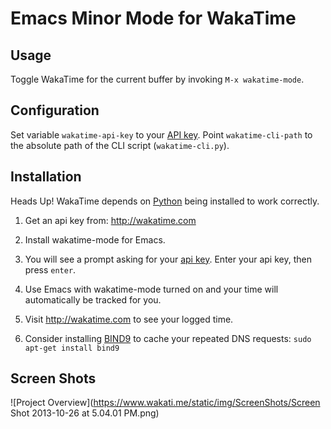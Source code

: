 # Emacs Minor Mode for WakaTime


## Usage

Toggle WakaTime for the current buffer by invoking `M-x wakatime-mode`.


## Configuration

Set variable `wakatime-api-key` to your [API key](https://www.wakati.me/#apikey).
Point `wakatime-cli-path` to the absolute path of the CLI script (`wakatime-cli.py`).


## Installation

Heads Up! WakaTime depends on [Python](http://www.python.org/getit/) being installed to work correctly.

1. Get an api key from: http://wakatime.com

2. Install wakatime-mode for Emacs.

3. You will see a prompt asking for your [api key](https://www.wakati.me/#apikey). Enter your api key, then press `enter`.

4. Use Emacs with wakatime-mode turned on and your time will automatically be tracked for you.

5. Visit http://wakatime.com to see your logged time.

6. Consider installing [BIND9](https://help.ubuntu.com/community/BIND9ServerHowto#Caching_Server_configuration) to cache your repeated DNS requests: `sudo apt-get install bind9`


## Screen Shots

![Project Overview](https://www.wakati.me/static/img/ScreenShots/Screen Shot 2013-10-26 at 5.04.01 PM.png)
